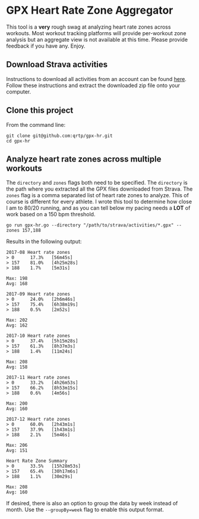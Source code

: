 # GPX Heart Rate Zone Aggregator

This tool is a **very** rough swag at analyzing heart rate zones across workouts. Most workout tracking platforms will
provide per-workout zone analysis but an aggregate view is not available at this time. Please provide feedback if you
have any. Enjoy.

## Download Strava activities
Instructions to download all activities from an account can be found [here](https://support.strava.com/hc/en-us/articles/216918437-Exporting-your-Data-and-Bulk-Export). Follow
these instructions and extract the downloaded zip file onto your computer.

## Clone this project

From the command line:
```
git clone git@github.com:qrtp/gpx-hr.git
cd gpx-hr
```

## Analyze heart rate zones across multiple workouts

The `directory` and `zones` flags both need to be specified. The `directory` is the path where you extracted all the GPX
files downloaded from Strava. The `zones` flag is a comma separated list of heart rate zones to analyze. This of course
is different for every athlete. I wrote this tool to determine how close I am to 80/20 running, and as you can tell below
my pacing needs a **LOT** of work based on a 150 bpm threshold.

```
go run gpx-hr.go --directory "/path/to/strava/activities/*.gpx" --zones 157,188
```

Results in the following output:

```
2017-08 Heart rate zones
> 0 	 17.3% 	 [56m45s]
> 157 	 81.0% 	 [4h25m28s]
> 188 	 1.7% 	 [5m31s]

Max: 198
Avg: 168

2017-09 Heart rate zones
> 0 	 24.0% 	 [2h6m46s]
> 157 	 75.4% 	 [6h38m19s]
> 188 	 0.5% 	 [2m52s]

Max: 202
Avg: 162

2017-10 Heart rate zones
> 0 	 37.4% 	 [5h15m28s]
> 157 	 61.3% 	 [8h37m3s]
> 188 	 1.4% 	 [11m24s]

Max: 208
Avg: 158

2017-11 Heart rate zones
> 0 	 33.2% 	 [4h26m53s]
> 157 	 66.2% 	 [8h53m15s]
> 188 	 0.6% 	 [4m56s]

Max: 200
Avg: 160

2017-12 Heart rate zones
> 0 	 60.0% 	 [2h43m1s]
> 157 	 37.9% 	 [1h43m1s]
> 188 	 2.1% 	 [5m46s]

Max: 206
Avg: 151

Heart Rate Zone Summary
> 0 	 33.5% 	 [15h28m53s]
> 157 	 65.4% 	 [30h17m6s]
> 188 	 1.1% 	 [30m29s]

Max: 208
Avg: 160
```

If desired, there is also an option to group the data by week instead of month. Use the `--groupBy=week` flag 
to enable this output format.